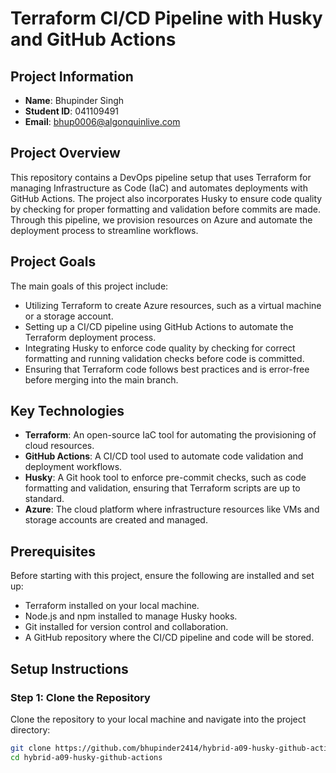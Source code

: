 # Terraform CI/CD Pipeline with Husky and GitHub Actions

## Project Information

- **Name**: Bhupinder Singh
- **Student ID**: 041109491
- **Email**: bhup0006@algonquinlive.com

## Project Overview

This repository contains a DevOps pipeline setup that uses Terraform for managing Infrastructure as Code (IaC) and automates deployments with GitHub Actions. The project also incorporates Husky to ensure code quality by checking for proper formatting and validation before commits are made. Through this pipeline, we provision resources on Azure and automate the deployment process to streamline workflows.

## Project Goals

The main goals of this project include:
- Utilizing Terraform to create Azure resources, such as a virtual machine or a storage account.
- Setting up a CI/CD pipeline using GitHub Actions to automate the Terraform deployment process.
- Integrating Husky to enforce code quality by checking for correct formatting and running validation checks before code is committed.
- Ensuring that Terraform code follows best practices and is error-free before merging into the main branch.

## Key Technologies

- **Terraform**: An open-source IaC tool for automating the provisioning of cloud resources.
- **GitHub Actions**: A CI/CD tool used to automate code validation and deployment workflows.
- **Husky**: A Git hook tool to enforce pre-commit checks, such as code formatting and validation, ensuring that Terraform scripts are up to standard.
- **Azure**: The cloud platform where infrastructure resources like VMs and storage accounts are created and managed.

## Prerequisites

Before starting with this project, ensure the following are installed and set up:
- Terraform installed on your local machine.
- Node.js and npm installed to manage Husky hooks.
- Git installed for version control and collaboration.
- A GitHub repository where the CI/CD pipeline and code will be stored.

## Setup Instructions

### Step 1: Clone the Repository

Clone the repository to your local machine and navigate into the project directory:

```bash
git clone https://github.com/bhupinder2414/hybrid-a09-husky-github-actions
cd hybrid-a09-husky-github-actions
